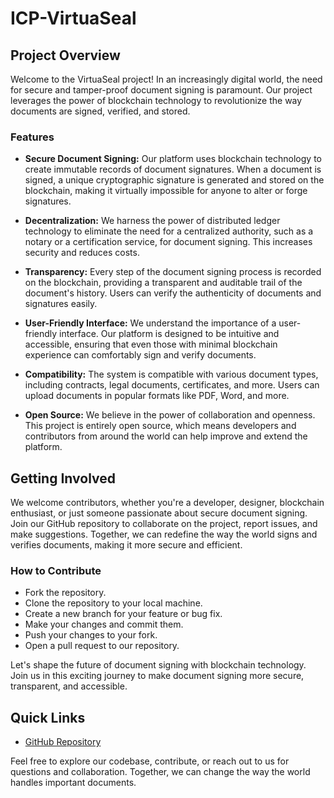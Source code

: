 # ICP-VirtuaSeal

## Project Overview
Welcome to the VirtuaSeal project! In an increasingly digital world, the need for secure and tamper-proof document signing is paramount. Our project leverages the power of blockchain technology to revolutionize the way documents are signed, verified, and stored.

### Features
- **Secure Document Signing:** Our platform uses blockchain technology to create immutable records of document signatures. When a document is signed, a unique cryptographic signature is generated and stored on the blockchain, making it virtually impossible for anyone to alter or forge signatures.

- **Decentralization:** We harness the power of distributed ledger technology to eliminate the need for a centralized authority, such as a notary or a certification service, for document signing. This increases security and reduces costs.

- **Transparency:** Every step of the document signing process is recorded on the blockchain, providing a transparent and auditable trail of the document's history. Users can verify the authenticity of documents and signatures easily.

- **User-Friendly Interface:** We understand the importance of a user-friendly interface. Our platform is designed to be intuitive and accessible, ensuring that even those with minimal blockchain experience can comfortably sign and verify documents.

- **Compatibility:** The system is compatible with various document types, including contracts, legal documents, certificates, and more. Users can upload documents in popular formats like PDF, Word, and more.

- **Open Source:** We believe in the power of collaboration and openness. This project is entirely open source, which means developers and contributors from around the world can help improve and extend the platform.

## Getting Involved
We welcome contributors, whether you're a developer, designer, blockchain enthusiast, or just someone passionate about secure document signing. Join our GitHub repository to collaborate on the project, report issues, and make suggestions. Together, we can redefine the way the world signs and verifies documents, making it more secure and efficient.

### How to Contribute
- Fork the repository.
- Clone the repository to your local machine.
- Create a new branch for your feature or bug fix.
- Make your changes and commit them.
- Push your changes to your fork.
- Open a pull request to our repository.

Let's shape the future of document signing with blockchain technology. Join us in this exciting journey to make document signing more secure, transparent, and accessible.

## Quick Links
- [GitHub Repository](https://github.com/YourProjectName)

Feel free to explore our codebase, contribute, or reach out to us for questions and collaboration. Together, we can change the way the world handles important documents.

